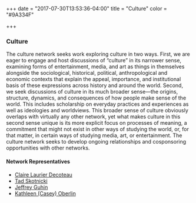 +++
date = "2017-07-30T13:53:36-04:00"
title = "Culture"
color = "#9A334F"

+++

### Culture

The culture network seeks work exploring culture in two ways. First, we are eager to engage and host discussions of “culture” in its narrower sense, examining forms of entertainment, media, and art as things in themselves alongside the sociological, historical, political, anthropological and economic contexts that explain the appeal, importance, and institutional basis of these expressions across history and around the world. Second, we seek discussions of culture in its much broader sense—the origins, structure, dynamics, and consequences of how people make sense of the world. This includes scholarship on everyday practices and experiences as well as ideologies and worldviews. This broader sense of culture obviously overlaps with virtually any other network, yet what makes culture in this second sense unique is its more explicit focus on processes of meaning, a commitment that might not exist in other ways of studying the world, or, for that matter, in certain ways of studying media, art, or entertainment. The culture network seeks to develop ongoing relationships and cosponsoring opportunities with other networks.

#### Network Representatives

- [Claire Laurier Decoteau](decoteau@uic.edu)
- [Tad Skotnicki](tpskotni@uncg.edu)
- [Jeffrey Guhin](jeffguhin@gmail.com)
- [Kathleen (Casey) Oberlin](oberlink@grinnell.edu)
